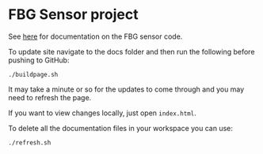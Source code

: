 # FBG Sensor project

See [here](https://sail-labs.github.io/FBG-Sensor/index.html#home) for documentation on the FBG sensor code.

To update site navigate to the docs folder and then run the following before pushing to GitHub:

```
./buildpage.sh
```

It may take a minute or so for the updates to come through and you may need to refresh the page.

If you want to view changes locally, just open `index.html`.

To delete all the documentation files in your workspace you can use:

```
./refresh.sh
```